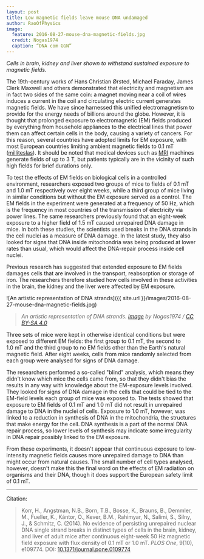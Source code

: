 ```yaml
---
layout: post
title: Low magnetic fields leave mouse DNA undamaged
author: RaoOfPhysics
image:
  feature: 2016-08-27-mouse-dna-magnetic-fields.jpg
  credit: Nogas1974
  caption: “DNA com GGN”
---
```


_Cells in brain, kidney and liver shown to withstand sustained exposure to magnetic fields._

The 19th-century works of Hans Christian Ørsted, Michael Faraday, James Clerk Maxwell and others demonstrated that electricity and magnetism are in fact two sides of the same coin: a magnet moving near a coil of wires induces a current in the coil and circulating electric current generates magnetic fields.
We have since harnessed this unified electromagnetism to provide for the energy needs of billions around the globe.
However, it is thought that prolonged exposure to electromagnetic (EM) fields produced by everything from household appliances to the electrical lines that power them can affect certain cells in the body, causing a variety of cancers.
For this reason, several countries have adopted limits for EM exposure, with most European countries limiting ambient magnetic fields to 0.1&nbsp;mT ([milliteslas](https://en.wikipedia.org/wiki/Tesla_(unit))).
It should be noted that medical devices such as [MRI](https://en.wikipedia.org/wiki/Magnetic_resonance_imaging) machines generate fields of up to 3 T, but patients typically are in the vicinity of such high fields for brief durations only.

To test the effects of EM fields on biological cells in a controlled environment, researchers exposed two groups of mice to fields of 0.1&nbsp;mT and 1.0&nbsp;mT respectively over eight weeks, while a third group of mice living in similar conditions but without the EM exposure served as a control.
The EM fields in the experiment were generated at a frequency of 50&nbsp;Hz, which is the frequency in most countries of the transmission of electricity via power lines.
The same researchers previously found that an eight-week exposure to a higher field of 1.5&nbsp;mT caused unrepaired DNA damage in mice.
In both these studies, the scientists used breaks in the DNA strands in the cell nuclei as a measure of DNA damage.
In the latest study, they also looked for signs that DNA inside mitochondria was being produced at lower rates than usual, which would affect the DNA-repair process inside cell nuclei.

<!--break-->

Previous research has suggested that extended exposure to EM fields damages cells that are involved in the transport, reabsorption or storage of iron.
The researchers therefore studied how cells involved in these activities in the brain, the kidney and the liver were affected by EM exposure.

![An artistic representation of DNA strands]({{ site.url }}/images/2016-08-27-mouse-dna-magnetic-fields.jpg)

> _An artistic representation of DNA strands. [Image](https://commons.wikimedia.org/wiki/File:DNA_com_GGN.jpg) by Nogas1974 / [CC BY-SA 4.0](https://creativecommons.org/licenses/by-sa/4.0/)_

Three sets of mice were kept in otherwise identical conditions but were exposed to different EM fields: the first group to 0.1&nbsp;mT, the second to 1.0&nbsp;mT and the third group to no EM fields other than the Earth's natural magnetic field.
After eight weeks, cells from mice randomly selected from each group were analysed for signs of DNA damage.

The researchers performed a so-called "blind" analysis, which means they didn't know which mice the cells came from, so that they didn't bias the results in any way with knowledge about the EM-exposure levels involved.
They looked for signs of DNA damage in the cells that could be tied to the EM-field levels each group of mice was exposed to.
The tests showed that exposure to EM fields of 0.1&nbsp;mT and 1.0&nbsp;mT did not result in unrepaired damage to DNA in the nuclei of cells.
Exposure to 1.0&nbsp;mT, however, was linked to a reduction in synthesis of DNA in the mitochondria, the structures that make energy for the cell.
DNA synthesis is a part of the normal DNA repair process, so lower levels of synthesis may indicate some irregularity in DNA repair possibly linked to the EM exposure.

From these experiments, it doesn't appear that continuous exposure to low-intensity magnetic fields causes more unrepaired damage to DNA than might occur from natural causes.
The small number of cell types analysed, however, doesn't make this the final word on the effects of EM radiation on organisms and their DNA, though it does support the European safety limit of 0.1&nbsp;mT.

---
Citation:

> Korr, H., Angstman, N.B., Born, T.B., Bosse, K., Brauns, B., Demmler, M., Fueller, K., Kántor, O., Kever, B.M., Rahimyar, N., Salimi, S., Silny, J., & Schmitz, C. (2014). No evidence of persisting unrepaired nuclear DNA single strand breaks in distinct types of cells in the brain, kidney, and liver of adult mice after continuous eight-week 50 Hz magnetic field exposure with flux density of 0.1 mT or 1.0 mT. _PLOS One_, 9(10), e109774. DOI: [10.1371/journal.pone.0109774](http://dx.doi.org/10.1371/journal.pone.0109774)
